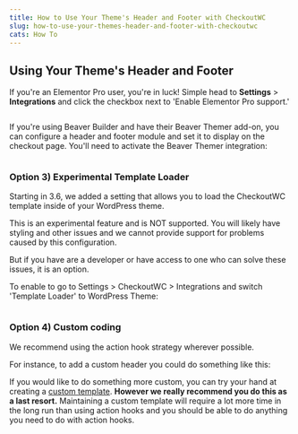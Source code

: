 ```yaml
---
title: How to Use Your Theme's Header and Footer with CheckoutWC
slug: how-to-use-your-themes-header-and-footer-with-checkoutwc
cats: How To
---
```



<h2>Using Your Theme's Header and Footer</h2>

<p>If you're an Elementor Pro user, you're in luck! Simple head to <strong>Settings</strong> &gt; <strong>Integrations</strong> and click the checkbox next to 'Enable Elementor Pro support.'</p>
<p><img src="https://s3.amazonaws.com/helpscout.net/docs/assets/5bdde2822c7d3a01757ac42e/images/5e90bfae2c7d3a7e9aeac421/file-geBMgYhdnf.png" alt="" /></p>


<p>If you're using Beaver Builder and have their Beaver Themer add-on, you can configure a header and footer module and set it to display on the checkout page. You'll need to activate the Beaver Themer integration:</p>
<p><img src="https://s3.amazonaws.com/helpscout.net/docs/assets/5bdde2822c7d3a01757ac42e/images/5ee8d0b72c7d3a10cba8fd18/file-Ovm9PUAZdR.png" alt="" /></p>
<h3>Option 3) Experimental Template Loader</h3>
<p>Starting in 3.6, we added a setting that allows you to load the CheckoutWC template inside of your WordPress theme.</p>
<p>This is an experimental feature and is NOT supported. You will likely have styling and other issues and we cannot provide support for problems caused by this configuration.</p>
<p>But if you have are a developer or have access to one who can solve these issues, it is an option.</p>
<p>To enable to go to Settings &gt; CheckoutWC &gt; Integrations and switch 'Template Loader' to WordPress Theme:</p>
<p><img src="https://s3.amazonaws.com/helpscout.net/docs/assets/5bdde2822c7d3a01757ac42e/images/5eed25d12c7d3a10cba94354/file-ZTitKs5egG.png" alt="" /></p>
<h3>Option 4) Custom coding</h3>

<p>We recommend using the action hook strategy wherever possible.</p>
<p>For instance, to add a custom header you could do something like this:</p>

<p>If you would like to do something more custom, you can try your hand at creating a <a href="https://kb.checkoutwc.com/article/24-template-files">custom template</a>. <strong>However we really recommend you do this as a last resort.</strong> Maintaining a custom template will require a lot more time in the long run than using action hooks and you should be able to do anything you need to do with action hooks.</p>
